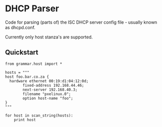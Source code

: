 # DHCP Parser

Code for parsing (parts of) the ISC DHCP server config file - 
usually known as dhcpd.conf. 

Currently only host stanza's are supported.

## Quickstart

```
from grammar.host import *

hosts = """
host foo.bar.co.za {
  hardware ethernet 00:19:d1:04:12:0d;
        fixed-address 192.168.44.46;
        next-server 192.168.40.3;
        filename "pxelinux.0";
        option host-name "foo";
}
"""

for host in scan_string(hosts):
    print host
```



